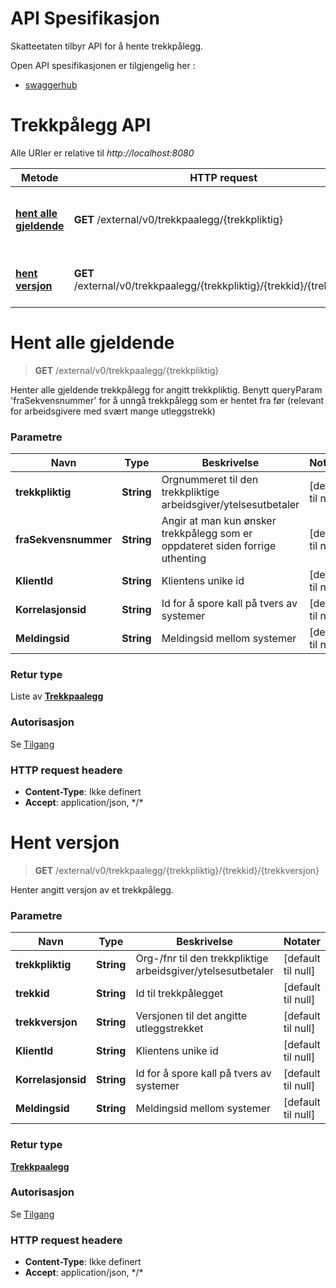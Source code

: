 # API Spesifikasjon

Skatteetaten tilbyr API for å hente trekkpålegg.

Open API spesifikasjonen er tilgjengelig her :

* [swaggerhub](https://app.swaggerhub.com/apis/skatteetaten/trekkpaalegg-app)

# Trekkpålegg API

Alle URIer er relative til *http://localhost:8080*

| Metode                                             | HTTP request                                                                | Beskrivelse                                              |
|----------------------------------------------------|-----------------------------------------------------------------------------|----------------------------------------------------------|
| [**hent alle gjeldende**](#hentAlleGjeldende)      | **GET** /external/v0/trekkpaalegg/{trekkpliktig}                            | Hent alle gjeldende trekkmeldinger for den trekkpliktige |
| [**hent versjon**](#hentVersjon)                   | **GET** /external/v0/trekkpaalegg/{trekkpliktig}/{trekkid}/{trekkversjon}   | Hent en spesifikk versjon av en trekkmeldingen.          |
<a name="hentAlleGjeldende"></a>

# **Hent alle gjeldende**

>  **GET** /external/v0/trekkpaalegg/{trekkpliktig}

Henter alle gjeldende trekkpålegg for angitt trekkpliktig. 
Benytt queryParam 'fraSekvensnummer' for å unngå trekkpålegg som er hentet fra før (relevant for arbeidsgivere med svært mange utleggstrekk)

### Parametre

| Navn                 | Type       | Beskrivelse                                                                   | Notater            |
|----------------------|------------|-------------------------------------------------------------------------------|--------------------|
| **trekkpliktig**     | **String** | Orgnummeret til den trekkpliktige arbeidsgiver/ytelsesutbetaler               | [default til null] |
| **fraSekvensnummer** | **String** | Angir at man kun ønsker trekkpålegg som er oppdateret siden forrige uthenting | [default til null] |
| **KlientId**         | **String** | Klientens unike id                                                            | [default til null] |
| **Korrelasjonsid**   | **String** | Id for å spore kall på tvers av systemer                                      | [default til null] |
| **Meldingsid**       | **String** | Meldingsid mellom systemer                                                    | [default til null] |


### Retur type

Liste av [**Trekkpaalegg**](../feltbeskrivelser/Models/Trekkpaalegg.md)

### Autorisasjon

Se [Tilgang](../tilgang.md)

### HTTP request headere

- **Content-Type**: Ikke definert
- **Accept**: application/json, \*/\*

<a name="hentVersjon"></a>

# **Hent versjon**

> **GET** /external/v0/trekkpaalegg/{trekkpliktig}/{trekkid}/{trekkversjon}

Henter angitt versjon av et trekkpålegg.

### Parametre

| Navn               | Type       | Beskrivelse                                                  | Notater            |
|--------------------|------------|--------------------------------------------------------------|--------------------|
| **trekkpliktig**   | **String** | Org-/fnr til den trekkpliktige arbeidsgiver/ytelsesutbetaler | [default til null] |
| **trekkid**        | **String** | Id til trekkpålegget                                         | [default til null] |
| **trekkversjon**   | **String** | Versjonen til det angitte utleggstrekket                     | [default til null] |
| **KlientId**       | **String** | Klientens unike id                                           | [default til null] |
| **Korrelasjonsid** | **String** | Id for å spore kall på tvers av systemer                     | [default til null] |
| **Meldingsid**     | **String** | Meldingsid mellom systemer                                   | [default til null] |


### Retur type

[**Trekkpaalegg**](../feltbeskrivelser/Models/Trekkpaalegg.md)

### Autorisasjon

Se [Tilgang](../tilgang.md)

### HTTP request headere

- **Content-Type**: Ikke definert
- **Accept**: application/json, \*/\*